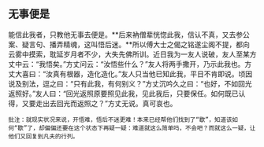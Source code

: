 ## 无事便是

能信此我者，只教他无事去便是。**后来衲僧辈恍惚此我，信认不真，又去参公案、疑言句、播弄精魂，这叫悟后迷。**所以傅大士之偈之铭遂尘阁不提，都向云雾中摸索，耽延岁月者不少，大失先佛所训。近日我为一友人说破，友人至某方丈中云：“我悟矣。”方丈问云：“汝悟些什么？”友人将两手撒开，乃示此我也。方丈大喜曰：“汝真有根器，造化造化。”友人只当他已知此我，平日不肯即说。顷因说及别法，逗之曰：“只有此我，有何别义？”方丈沉吟久之曰：“也好，不如回光返照好。”友人曰：“回光返照原要照见此我，见此我后，只要保任。如何既已认得，又要走出去回光而返照之？”方丈无说。真可哀也。

```xu
批注：就现实状况来说，开悟难，悟后不迷更难！本来已经帮他们找到了“歇”，知道该如何“歇”了，却偏偏还要在这个状态下再疑一疑：难道就这么简单吗，不会吧？而就这么一疑，让他们又回复到凡夫的行列。
```
